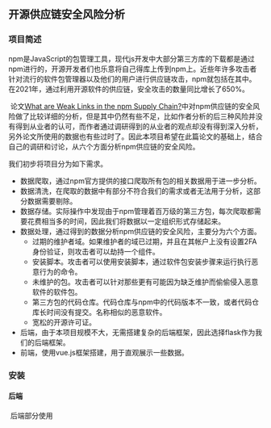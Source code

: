 ## 开源供应链安全风险分析

### 项目简述

​	npm是JavaScript的包管理工具，现代js开发中大部分第三方库的下载都是通过npm进行的，开源开发者们也乐意将自己得库上传到npm上。近些年许多攻击者针对流行的软件包管理器以及他们的用户进行供应链攻击，npm就包括在其中。在2021年，通过利用开源软件的供应链，安全攻击的数量同比增长了650%。

​	论文[What are Weak Links in the npm Supply Chain?](https://arxiv.org/abs/2112.10165v2)中对npm供应链的安全风险做了比较详细的分析，但是其中仍然有些不足，比如作者分析的后三种风险并没有得到从业者的认可，而作者通过调研得到的从业者的观点却没有得到深入分析，另外论文所使用的数据也有些过时了。因此本项目希望在此篇论文的基础上，结合自己的调研和讨论，从六个方面分析npm供应链的安全风险。

我们初步将项目分为如下需求。

- 数据爬取，通过npm官方提供的接口爬取所有包的相关数据用于进一步分析。
- 数据清洗，在爬取的数据中有部分不符合我们的需求或者无法用于分析，这部分数据需要剔除。
- 数据存储。实际操作中发现由于npm管理着百万级的第三方包，每次爬取都需要花费相当多的时间，因此我们将数据以一定组织形式存储起来。
- 数据处理，通过得到的数据分析npm供应链的安全风险，主要分为六个方面。
  - 过期的维护者域。如果维护者的域已过期，并且在其帐户上没有设置2FA身份验证，则攻击者可以劫持一个组件。
  - 安装脚本。攻击者可以使用安装脚本，通过软件包安装步骤来运行执行恶意行为的命令。
  - 未维护的包。攻击者可以针对那些更有可能因为缺乏维护而偷偷侵入恶意软件的软件包。
  - 第三方包的代码仓库。代码仓库与npm中的代码版本不一致，或者代码仓库长时间没有提交。名称相似的恶意软件。
  - 宽松的开源许可证。
- 后端，由于本项目规模不大，无需搭建复杂的后端框架，因此选择flask作为我们的后端框架。
- 前端，使用vue.js框架搭建，用于直观展示一些数据。

### 安装

#### 后端

​	后端部分使用